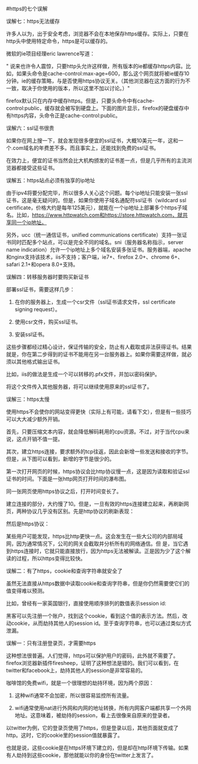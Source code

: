 #https的七个误解

误解七：https无法缓存

 许多人以为，出于安全考虑，浏览器不会在本地保存https缓存。实际上，只要在http头中使用特定命令，https是可以缓存的。

 微软的ie项目经理eric lawrence写道：

 " 说来也许令人震惊，只要http头允许这样做，所有版本的ie都缓存https内容。比如，如果头命令是cache-control:max-age=600，那么这个网页就将被ie缓存10分钟。ie的缓存策略，与是否使用https协议无关。（其他浏览器在这方面的行为不一致，取决于你使用的版本，所以这里不加以讨论。）" 

 firefox默认只在内存中缓存https。但是，只要头命令中有cache-control:public，缓存就会被写到硬盘上。下面的图片显示，firefox的硬盘缓存中有https内容，头命令正是cache-control:public。

 

 误解六：ssl证书很贵

 如果你在网上搜一下，就会发现很多便宜的ssl证书，大概10美元一年，这和一个.com域名的年费差不多。而且事实上，还能找到免费的ssl证书。

 在效力上，便宜的证书当然会比大机构颁发的证书差一点，但是几乎所有的主流浏览器都接受这些证书。

 误解五：https站点必须有独享的ip地址

 由于ipv4将要分配完毕，所以很多人关心这个问题。每个ip地址只能安装一张ssl证书，这是毫无疑问的。但是，如果你使用子域名通配符ssl证书（wildcard ssl certificate，价格大约是每年125美元），就能在一个ip地址上部署多个https子域名。比如，https://www.httpwatch.com和https://store.httpwatch.com，就共享同一个ip地址。

 

 另外，ucc（统一通信证书，unified communications certificate）支持一张证书同时匹配多个站点，可以是完全不同的域名。sni（服务器名称指示，server name indication）允许一个ip地址上多个域名安装多张证书。服务器端，apache和nginx支持该技术，iis不支持；客户端，ie7+、firefox 2.0+、chrome 6+、safari 2.1+和opera 8.0+支持。

 误解四：转移服务器时要购买新证书

 部署ssl证书，需要这样几步：

 1. 在你的服务器上，生成一个csr文件（ssl证书请求文件，ssl certificate signing request）。

 2. 使用csr文件，购买ssl证书。

 3. 安装ssl证书。

 这些步骤都经过精心设计，保证传输的安全，防止有人截取或非法获得证书。结果就是，你在第二步得到的证书不能用在另一台服务器上。如果你需要这样做，就必须以其他格式输出证书。

 比如，iis的做法是生成一个可以转移的.pfx文件，并加以密码保护。

 

 将这个文件传入其他服务器，将可以继续使用原来的ssl证书了。

 误解三：https太慢

 使用https不会使你的网站变得更快（实际上有可能，请看下文），但是有一些技巧可以大大减少额外开销。

 首先，只要压缩文本内容，就会降低解码耗用的cpu资源。不过，对于当代cpu来说，这点开销不值一提。

 其次，建立https连接，要求额外的tcp往返，因此会新增一些发送和接收的字节。但是，从下图可以看到，新增的字节是很少的。

 

 第一次打开网页的时候，https协议会比http协议慢一点，这是因为读取和验证ssl证书的时间。下面是一张http网页打开时间的瀑布图。

 

 同一张网页使用https协议之后，打开时间变长了。

 

 建立连接的部分，大约慢了10。但是，一旦有效的https连接建立起来，再刷新网页，两种协议几乎没有区别。先是http协议的刷新表现：

 

 然后是https协议：

 

 某些用户可能发现，https比http更快一点。这会发生在一些大公司的内部局域网，因为通常情况下，公司的网关会截取并分析所有的网络通信。但 是，当它遇到https连接时，它就只能直接放行，因为https无法被解读。正是因为少了这个解读的过程，所以https变得比较快。

 误解二：有了https，cookie和查询字符串就安全了

 虽然无法直接从https数据中读取cookie和查询字符串，但是你仍然需要使它们的值变得难以预测。

 比如，曾经有一家英国银行，直接使用顺序排列的数值表示session id:

 

 黑客可以先注册一个账户，找到这个cookie，看到这个值的表示方法。然后，改动cookie，从而劫持其他人的session id。至于查询字符串，也可以通过类似方式泄漏。

 误解一：只有注册登录页，才需要https

 这种想法很普遍。人们觉得，https可以保护用户的密码，此外就不需要了。firefox浏览器新插件firesheep，证明了这种想法是错的。我们可以看到，在twitter和facebook上，劫持其他人的session是非常容易的。

 咖啡馆的免费wifi，就是一个很理想的劫持环境，因为两个原因：

 1. 这种wifi通常不会加密，所以很容易监控所有流量。

 2. wifi通常使用nat进行外网和内网的地址转换，所有内网客户端都共享一个外网地址。这意味着，被劫持的session，看上去很像来自原来的登录者。

 以twitter为例，它的登录页使用了https，但是登录以后，其他页面就变成了http。这时，它的cookie里的session值就暴露了。

 

 也就是说，这些cookie是在https环境下建立的，但是却在http环境下传输。如果有人劫持到这些cookie，那他就能以你的身份在twitter上发言了。